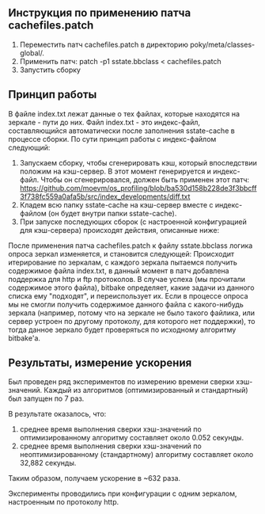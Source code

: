 ## Инструкция по применению патча cachefiles.patch

1. Переместить патч cachefiles.patch в директорию poky/meta/classes-global/.
2. Применить патч: patch -p1 sstate.bbclass < cachefiles.patch
3. Запустить сборку


## Принцип работы
В файле index.txt лежат данные о тех файлах, которые находятся на зеркале - пути до них.
Файл index.txt - это индекс-файл, составляющийся автоматически после заполнения sstate-cache в процессе сборки. 
По сути принцип работы с индекс-файлом следующий:
1) Запускаем сборку, чтобы сгенерировать кэш, который впоследствии положим на кэш-сервер. В этот момент генерируется и индекс-файл. Чтобы он сгенерировался, должен быть применен этот патч: https://github.com/moevm/os_profiling/blob/ba530d158b228de3f3bbcff3f738fc559a0afa5b/src/index_developments/diff.txt
2) Кладем всю папку sstate-cache на кэш-сервер вместе с индекс-файлом (он будет внутри папки sstate-cache).
3) При запуске последующих сборок (с настроенной конфигурацией для кэш-сервера) происходят действия, описанные ниже:

После применения патча cachefiles.patch к файлу sstate.bbclass логика опроса зеркал изменяется, и становится следующей:
Происходит итерирование по зеркалам, с каждого зеркала пытаемся получить содержимое файла index.txt, в данный момент в патч добавлена поддержка для http и ftp протоколов. В случае успеха (мы прочитали содержимое этого файла), bitbake определяет, какие задачи из данного списка ему "подходят", и переиспользует их. Если в процессе опроса мы не смогли получить содержимое данного файла с какого-нибудь зеркала (например, потому что на зеркале не было такого файлика, или сервер устроен по другому протоколу, для которого нет поддержки), то тогда данное зеркало будет проверяться по исходному алгоритму bitbake'a.


## Результаты, измерение ускорения
Был проведен ряд экспериментов по измерению времени сверки хэш-значений. Каждый из алгоритмов (оптимизированный и стандартный) был запущен по 7 раз.

В результате оказалось, что:
1) среднее время выполнения сверки хэш-значений по оптимизированному алгоритму составляет около 0.052 секунды.
2) среднее время выполнения сверки хэш-значений по неоптимизированному (стандартному) алгоритму составляет около 32,882 секунды.

Таким образом, получаем ускорение в ~632 раза.

Эксперименты проводились при конфигурации с одним зеркалом, настроенным по протоколу http. 